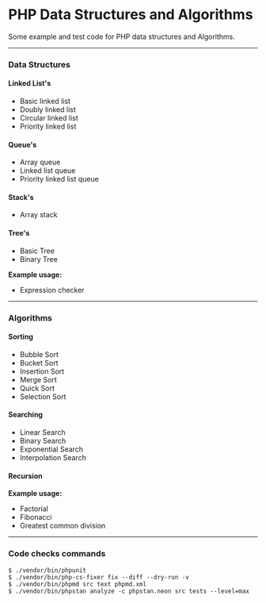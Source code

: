 # PHP Data Structures and Algorithms

Some example and test code for PHP data structures and Algorithms.

---

### Data Structures

#### Linked List's
- Basic linked list
- Doubly linked list
- Circular linked list
- Priority linked list

#### Queue's
- Array queue
- Linked list queue
- Priority linked list queue

#### Stack's
- Array stack

#### Tree's
- Basic Tree
- Binary Tree

**Example usage:**
- Expression checker

---

### Algorithms
#### Sorting
- Bubble Sort
- Bucket Sort
- Insertion Sort
- Merge Sort
- Quick Sort
- Selection Sort

#### Searching
- Linear Search
- Binary Search
- Exponential Search
- Interpolation Search

#### Recursion
**Example usage:**
- Factorial
- Fibonacci
- Greatest common division

---
 

### Code checks commands
```
$ ./vendor/bin/phpunit
$ ./vendor/bin/php-cs-fixer fix --diff --dry-run -v
$ ./vendor/bin/phpmd src text phpmd.xml
$ ./vendor/bin/phpstan analyze -c phpstan.neon src tests --level=max 
```
